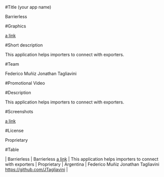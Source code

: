 #Title (your app name)

Barrierless

#Graphics

[a link](https://drive.google.com/drive/folders/1tSJVaAht9vlDQLrhgmK8Fr5pItCzA_Jl?usp=sharing)

#Short description

This application helps importers to connect with exporters.

#Team

Federico Muñiz
Jonathan Tagliavini

#Promotional Video

#Description

This application helps importers to connect with exporters.

#Screenshots

[a link](https://drive.google.com/drive/folders/1XfHc7RBjg0_9vMwXfZt2yo1-GWLhIA3O?usp=sharing)

#License

Proprietary

#Table

| Barrierless | Barrierless [a link](https://drive.google.com/drive/folders/1oNNpbmPYyNxXA5mD2VLTcY0zzK46PY8x?usp=sharing) | This application helps importers to connect with exporters
 | Proprietary  | Argentina | Federico Muñiz Jonathan Tagliavini https://github.com/JTagliavini |
